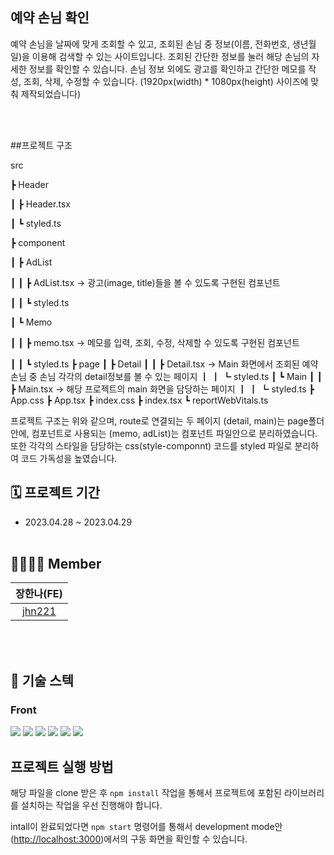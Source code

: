 ## 예약 손님 확인

예약 손님을 날짜에 맞게 조회할 수 있고, 조회된 손님 중 정보(이름, 전화번호, 생년월일)을 이용해 검색할 수 있는 사이트입니다.
조회된 간단한 정보를 눌러 해당 손님의 자세한 정보를 확인할 수 있습니다.
손님 정보 외에도 광고를 확인하고 간단한 메모를 작성, 조회, 삭제, 수정할 수 있습니다.
(1920px(width) * 1080px(height) 사이즈에 맞춰 제작되었습니다)

</br></br>

##프로젝트 구조

src

 ┣ Header
 
 ┃ ┣ Header.tsx
 
 ┃ ┗ styled.ts
 
 ┣ component
 
 ┃ ┣ AdList
 
 ┃ ┃ ┣ AdList.tsx -> 광고(image, title)들을 볼 수 있도록 구현된 컴포넌트 
 
 ┃ ┃ ┗ styled.ts
 
 ┃ ┗ Memo
 
 ┃ ┃ ┣ memo.tsx -> 메모를 입력, 조회, 수정, 삭제할 수 있도록 구현된 컴포넌트
 
 ┃ ┃ ┗ styled.ts
 ┣ page
 ┃ ┣ Detail
 ┃ ┃ ┣ Detail.tsx -> Main 화면에서 조회된 예약손님 중 손님 각각의 detail정보를 볼 수 있는 페이지
 ┃ ┃ ┗ styled.ts
 ┃ ┗ Main
 ┃ ┃ ┣ Main.tsx -> 해당 프로젝트의 main 화면을 담당하는 페이지
 ┃ ┃ ┗ styled.ts
 ┣ App.css
 ┣ App.tsx
 ┣ index.css
 ┣ index.tsx
 ┗ reportWebVitals.ts
 
 프로젝트 구조는 위와 같으며, route로 연결되는 두 페이지 (detail, main)는 page폴더 안에, 컴포넌트로 사용되는 (memo, adList)는 컴포넌트 파일안으로 분리하였습니다.
 또한 각각의 스타일을 담당하는 css(style-componnt) 코드를 styled 파일로 분리하여 코드 가독성을 높였습니다.
 

## 🗓️ 프로젝트 기간
- 2023.04.28 ~ 2023.04.29
</br></br>

## 👨‍👩‍👧‍👦 Member

| 장한나(FE) |
|       :-: |
| [jhn221](https://github.com/jhn221) |
</br></br>

## :low_brightness: 기술 스텍

### Front

<img src="https://img.shields.io/badge/react-61DAFB?style=for-the-badge&logo=react&logoColor=black"> <img src="https://img.shields.io/badge/styledcomponents-DB7093?style=for-the-badge&logo=styledcomponents&logoColor=black"> <img src="https://img.shields.io/badge/React_Router-CA4245?style=for-the-badge&logo=React_Router&logoColor=white"/> <img src="https://img.shields.io/badge/Axios-181717?style=for-the-badge&logo=Axios&logoColor=white"> <img src="https://img.shields.io/badge/html5-E34F26?style=for-the-badge&logo=html5&logoColor=white"> <img src="https://img.shields.io/badge/TypeScript-FFC000?style=for-the-badge&logo=typeScript&logoColor=black"/> 


## 프로젝트 실행 방법
해당 파일을 clone 받은 후 ```npm install``` 작업을 통해서 프로젝트에 포함된 라이브러리를 설치하는 작업을 우선 진행해야 합니다.

intall이 완료되었다면 ```npm start``` 명령어를 통해서 development mode안([http://localhost:3000](http://localhost:3000))에서의 구동 화면을 확인할 수 있습니다.
